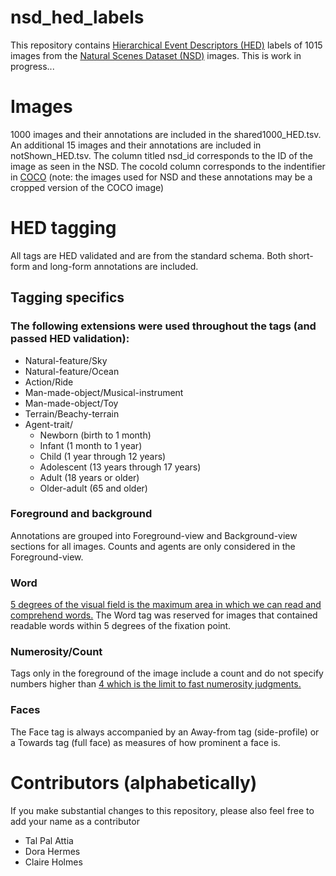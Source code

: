 # nsd_hed_labels
This repository contains [Hierarchical Event Descriptors (HED)](https://www.hedtags.org/) labels of 1015 images from the [Natural Scenes Dataset (NSD)](https://naturalscenesdataset.org/) images. This is work in progress...

# Images
1000 images and their annotations are included in the shared1000_HED.tsv. An additional 15 images and their annotations are included in notShown_HED.tsv. The column titled nsd_id corresponds to the ID of the image as seen in the NSD. The cocoId column corresponds to the indentifier in [COCO](https://cocodataset.org/#home) (note: the images used for NSD and these annotations may be a cropped version of the COCO image)

# HED tagging
All tags are HED validated and are from the standard schema. Both short-form and long-form annotations are included.

## Tagging specifics
### The following extensions were used throughout the tags (and passed HED validation):
- Natural-feature/Sky
- Natural-feature/Ocean
- Action/Ride
- Man-made-object/Musical-instrument
- Man-made-object/Toy
- Terrain/Beachy-terrain
- Agent-trait/
  - Newborn (birth to 1 month)
  - Infant (1 month to 1 year)
  - Child (1 year through 12 years)
  - Adolescent (13 years through 17 years)
  - Adult (18 years or older)
  - Older-adult (65 and older)
  
### Foreground and background
Annotations are grouped into Foreground-view and Background-view sections for all images. Counts and agents are only considered in the Foreground-view.

### Word
[5 degrees of the visual field is the maximum area in which we can read and comprehend words.](https://doi.org/10.1101/2021.09.14.460238) The Word tag was reserved for images that contained readable words within 5 degrees of the fixation point.

### Numerosity/Count
Tags only in the foreground of the image include a count and do not specify numbers higher than [4 which is the limit to fast numerosity judgments.](https://doi.org/10.1068/p050327)

### Faces
The Face tag is always accompanied by an Away-from tag (side-profile) or a Towards tag (full face) as measures of how prominent a face is.

# Contributors (alphabetically)
If you make substantial changes to this repository, please also feel free to add your name as a contributor
- Tal Pal Attia
- Dora Hermes
- Claire Holmes 
